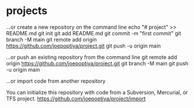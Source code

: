 # projects

…or create a new repository on the command line
echo "# project" >> README.md
git init
git add README.md
git commit -m "first commit"
git branch -M main
git remote add origin https://github.com/joepoptiya/project.git
git push -u origin main

…or push an existing repository from the command line
git remote add origin https://github.com/joepoptiya/project.git
git branch -M main
git push -u origin main

…or import code from another repository

You can initialize this repository with code from a Subversion, Mercurial, or TFS project.
https://github.com/joepoptiya/project/import
